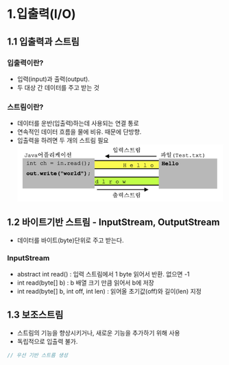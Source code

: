 # 1.입출력(I/O)

## 1.1 입출력과 스트림

### 입출력이란?

- 입력(input)과 출력(output).
- 두 대상 간 데이터를 주고 받는 것

### 스트림이란?

- 데이터를 운반(입출력)하는데 사용되는 연결 통로
- 연속적인 데이터 흐름을 물에 비유. 때문에 단방향.
- 입출력을 하려면 두 개의 스트림 필요
  ![image](images/Ch14/스크린샷%202021-12-27%20오전%2011.56.48.png)

## 1.2 바이트기반 스트림 - InputStream, OutputStream

- 데이터를 바이트(byte)단위로 주고 받는다.

### InputStream

- abstract int read() : 입력 스트림에서 1 byte 읽어서 반환. 없으면 -1
- int read(byte[] b) : b 배열 크기 만큼 읽어서 b에 저장
- int read(byte[] b, int off, int len) : 읽어올 초기값(off)와 길이(len) 지정

## 1.3 보조스트림

- 스트림의 기능을 향상시키거나, 새로운 기능을 추가하기 위해 사용
- 독립적으로 입출력 불가.

```java
// 우선 기반 스트름 생성
```